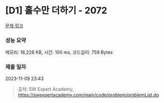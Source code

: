 # [D1] 홀수만 더하기 - 2072 

[문제 링크](https://swexpertacademy.com/main/code/problem/problemDetail.do?contestProbId=AV5QSEhaA5sDFAUq) 

### 성능 요약

메모리: 18,228 KB, 시간: 100 ms, 코드길이: 759 Bytes

### 제출 일자

2023-11-09 23:43



> 출처: SW Expert Academy, https://swexpertacademy.com/main/code/problem/problemList.do